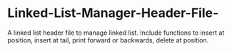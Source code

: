 # Linked-List-Manager-Header-File-
A linked list header file to manage linked list. Include functions to insert at position, insert at tail, print forward or backwards, delete at position.
